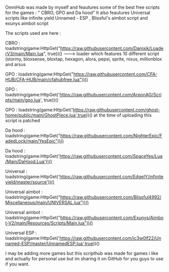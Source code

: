 OmniHub was made by myself and feautures some of the best free scripts for the games : " CBRO, GPO and Da hood" It also feautures Universal scripts like infinite yield Unnamed - ESP , Blissful's aimbot script and  exunys aimbot script

The scripts used are here :

CBRO : loadstring(game:HttpGet("https://raw.githubusercontent.com/Danixik/LoaderV3/main/Main.lua", true))()  ---> loader which features 10 different script (stormy, bloxsense, bloxtap, hexagon, alora, pepsi, sprite, nixus, millionblox and arsus

GPO : loadstring(game:HttpGet("https://raw.githubusercontent.com/CFA-HUB/CFA-HUB/main/cfahubfree.lua"))()

GPO : loadstring(game:HttpGet('https://raw.githubusercontent.com/ArponAG/Scripts/main/gpo.lua', true))()

GPO : loadstring(game:HttpGet('https://raw.githubusercontent.com/ghost-home/public/main/GhostPiece.lua',true))() at the time of uploading this script is patched

Da hood : loadstring(game:HttpGet("https://raw.githubusercontent.com/NighterEpic/FadedLock/main/YesEpic"))()

Da hood : loadstring(game:HttpGet('https://raw.githubusercontent.com/SpaceYes/Lua/Main/DaHood.Lua'))()

Universal : loadstring(game:HttpGet('https://raw.githubusercontent.com/EdgeIY/infiniteyield/master/source'))()

Universal aimbot : loadstring(game:HttpGet("https://raw.githubusercontent.com/Blissful4992/Miscellaneous/main/UNIVERSAL.lua"))()

Universal aimbot : loadstring(game:HttpGet("https://raw.githubusercontent.com/Exunys/Aimbot-V2/main/Resources/Scripts/Main.lua"))()

Universal ESP : loadstring(game:HttpGet('https://raw.githubusercontent.com/ic3w0lf22/Unnamed-ESP/master/UnnamedESP.lua',true))()

I may be adding more games but this scripthub was made for games i like and actually for personal use but im sharing it on GitHub for you guys to use if you want.

